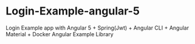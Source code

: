 # Login-Example-angular-5
Login Example app with Angular 5 + Spring(Jwt) + Angular CLI + Angular Material + Docker Angular Example Library
